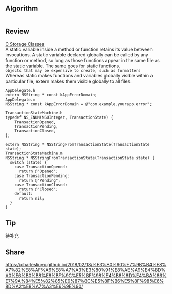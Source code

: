 
## Algorithm

```

```

## Review
[C Storage Classes](https://nshipster.com/c-storage-classes/)        
A static variable inside a method or function retains its value between invocations.
A static variable declared globally can be called by any function or method, so long as those functions appear in the same file as the static variable. The same goes for static functions.    
`objects that may be expensive to create, such as formatters`    
Whereas static makes functions and variables globally visible within a particular file, extern makes them visible globally to all files.
```
AppDelegate.h
extern NSString * const kAppErrorDomain;
AppDelegate.m
NSString * const kAppErrorDomain = @"com.example.yourapp.error";
```

```
TransactionStateMachine.h
typedef NS_ENUM(NSUInteger, TransactionState) {
    TransactionOpened,
    TransactionPending,
    TransactionClosed,
};

extern NSString * NSStringFromTransactionState(TransactionState state);
TransactionStateMachine.m
NSString * NSStringFromTransactionState(TransactionState state) {
  switch (state) {
    case TransactionOpened:
      return @"Opened";
    case TransactionPending:
      return @"Pending";
    case TransactionClosed:
      return @"Closed";
    default:
      return nil;
  }
}

```

## Tip    
待补充

## Share
https://charlesliuyx.github.io/2018/02/18/%E3%80%90%E7%9B%B4%E8%A7%82%E8%AF%A6%E8%A7%A3%E3%80%91%E8%AE%A9%E4%BD%A0%E6%B0%B8%E8%BF%9C%E5%BF%98%E4%B8%8D%E4%BA%86%E7%9A%84%E5%82%85%E9%87%8C%E5%8F%B6%E5%8F%98%E6%8D%A2%E8%A7%A3%E6%9E%90/








